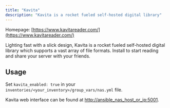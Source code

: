 ```yaml
---
title: "Kavita"
description: "Kavita is a rocket fueled self-hosted digital library"
---
```


Homepage: [https://www.kavitareader.com/](https://www.kavitareader.com/)

Lighting fast with a slick design, Kavita is a rocket fueled self-hosted digital library which supports a vast array of file formats. Install to start reading and share your server with your friends.

## Usage

Set `kavita_enabled: true` in your `inventories/<your_inventory>/group_vars/nas.yml` file.

Kavita web interface can be found at [http://ansible_nas_host_or_ip:5001](http://ansible_nas_host_or_ip:5001).
